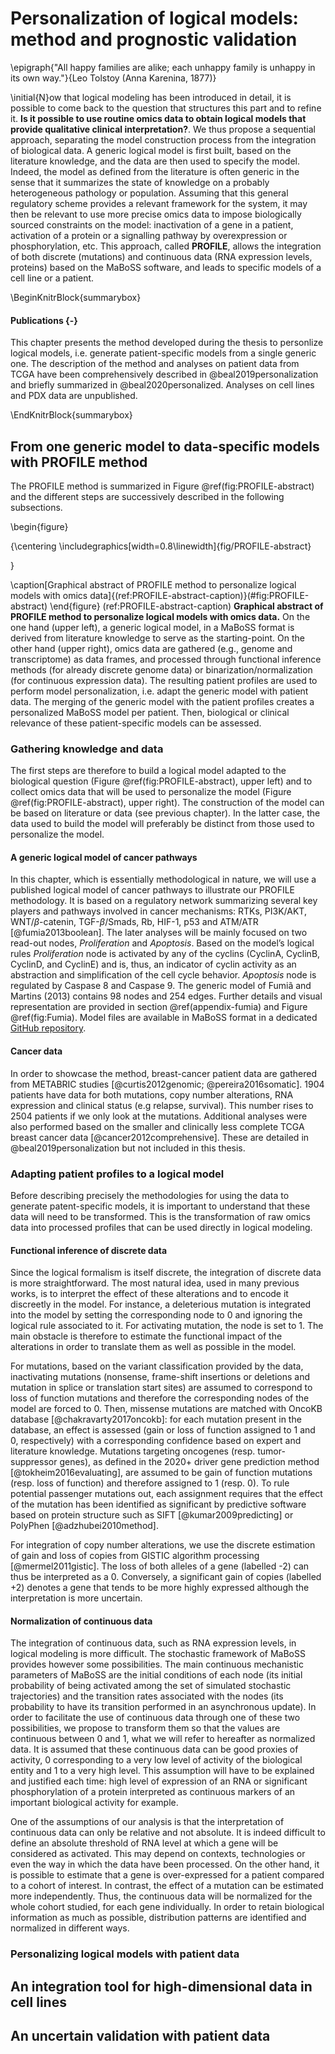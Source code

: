
# Personalization of logical models: method and prognostic validation

\epigraph{"All happy families are alike; each unhappy family is unhappy in its own way."}{Leo Tolstoy (Anna Karenina, 1877)}



  

\initial{N}ow that logical modeling has been introduced in detail, it is possible to come back to the question that structures this part and to refine it. **Is it possible to use routine omics data to obtain logical models that provide qualitative clinical interpretation?**. We thus propose a sequential approach, separating the model construction process from the integration of biological data. A generic logical model is first built, based on the literature knowledge, and the data are then used to specify the model. Indeed, the model as defined from the literature is often generic in the sense that it summarizes the state of knowledge on a probably heterogeneous pathology or population. Assuming that this general regulatory scheme provides a relevant framework for the system, it may then be relevant to use more precise omics data to impose biologically sourced constraints on the model: inactivation of a gene in a patient, activation of a protein or a signalling pathway by overexpression or phosphorylation, etc. This approach, called **PROFILE**, allows the integration of both discrete (mutations) and continuous data (RNA expression levels, proteins) based on the MaBoSS software, and leads to specific models of a cell line or a patient.





\BeginKnitrBlock{summarybox}<div class="summarybox">
#### Publications {-}

This chapter presents the method developed during the thesis to personlize logical models, i.e. generate patient-specific models from a single generic one. The description of the method and analyses on patient data from TCGA have been comprehensively described in @beal2019personalization and briefly summarized in @beal2020personalized. Analyses on cell lines and PDX data are unpublished.</div>\EndKnitrBlock{summarybox}

## From one generic model to data-specific models with PROFILE method

The PROFILE method is summarized in Figure \@ref(fig:PROFILE-abstract) and the different steps are successively described in the following subsections.

\begin{figure}

{\centering \includegraphics[width=0.8\linewidth]{fig/PROFILE-abstract} 

}

\caption[Graphical abstract of PROFILE method to personalize logical models with omics data]{(ref:PROFILE-abstract-caption)}(\#fig:PROFILE-abstract)
\end{figure}
(ref:PROFILE-abstract-caption) **Graphical abstract of PROFILE method to personalize logical models with omics data.** On the one hand (upper left), a generic logical model, in a MaBoSS format is derived from literature knowledge to serve as the starting-point. On the other hand (upper right), omics data are gathered (e.g., genome and transcriptome) as data frames, and processed through functional inference methods (for already discrete genome data) or binarization/normalization (for continuous expression data). The resulting patient profiles are used to perform model personalization, i.e. adapt the generic model with patient data. The merging of the generic model with the patient profiles creates a personalized MaBoSS model per patient. Then, biological or clinical relevance of these patient-specific models can be assessed.

### Gathering knowledge and data

The first steps are therefore to build a logical model adapted to the biological question (Figure \@ref(fig:PROFILE-abstract), upper left) and to collect omics data that will be used to personalize the model (Figure \@ref(fig:PROFILE-abstract), upper right). The construction of the model can be based on literature or data (see previous chapter). In the latter case, the data used to build the model will preferably be distinct from those used to personalize the model.

#### A generic logical model of cancer pathways

In this chapter, which is essentially methodological in nature, we will use a published logical model of cancer pathways to illustrate our PROFILE methodology. It is based on a regulatory network summarizing several key players and pathways involved in cancer mechanisms: RTKs, PI3K/AKT, WNT/$\beta$-catenin, TGF-$\beta$/Smads, Rb, HIF-1, p53 and ATM/ATR [@fumia2013boolean]. The later analyses will be mainly focused on two read-out nodes, *Proliferation* and *Apoptosis*. Based on the model’s logical rules *Proliferation* node is activated by any of the cyclins (CyclinA, CyclinB, CyclinD, and CyclinE) and is, thus, an indicator of cyclin activity as an abstraction and simplification of the cell cycle behavior. *Apoptosis* node is regulated by Caspase 8 and Caspase 9. The generic model of Fumiã and Martins (2013) contains 98 nodes and 254 edges. Further details and visual representation are provided in section \@ref(appendix-fumia) and Figure \@ref(fig:Fumia). Model files are available in MaBoSS format in a dedicated [GitHub repository](https://github.com/sysbio-curie/PROFILE/tree/master/Models/Fumia2013).

#### Cancer data

In order to showcase the method, breast-cancer patient data are gathered from METABRIC studies [@curtis2012genomic; @pereira2016somatic]. 1904 patients have data for both mutations, copy number alterations, RNA expression and clinical status (e.g relapse, survival). This number rises to 2504 patients if we only look at the mutations. Additional analyses were also performed based on the smaller and clinically less complete TCGA breast cancer data [@cancer2012comprehensive]. These are detailed in @beal2019personalization but not included in this thesis.


### Adapting patient profiles to a logical model

Before describing precisely the methodologies for using the data to generate patent-specific models, it is important to understand that these data will need to be transformed. This is the transformation of raw omics data into processed profiles that can be used directly in logical modeling.

#### Functional inference of discrete data

Since the logical formalism is itself discrete, the integration of discrete data is more straightforward. The most natural idea, used in many previous works, is to interpret the effect of these alterations and to encode it discreetly in the model. For instance, a deleterious mutation is integrated into the model by setting the corresponding node to $0$ and ignoring the logical rule associated to it. For activating mutation, the node is set to $1$. The main obstacle is therefore to estimate the functional impact of the alterations in order to translate them as well as possible in the model.  
  

For mutations, based on the variant classification provided by the data, inactivating mutations (nonsense, frame-shift insertions or deletions and mutation in splice or translation start sites) are assumed to correspond to loss of function mutations and therefore the corresponding nodes of the model are forced to $0$. Then, missense mutations are matched with OncoKB database [@chakravarty2017oncokb]: for each mutation present in the database, an effect is assessed (gain or loss of function assigned to $1$ and $0$, respectively) with a corresponding confidence based on expert and literature knowledge. Mutations targeting oncogenes (resp. tumor-suppressor genes), as defined in the 2020+ driver gene prediction method [@tokheim2016evaluating], are assumed to be gain of function mutations (resp. loss of function) and therefore assigned to $1$ (resp. $0$). To rule potential passenger mutations out, each assignment requires that the effect of the mutation has been identified as significant by predictive software based on protein structure such as SIFT [@kumar2009predicting] or PolyPhen [@adzhubei2010method].  
  

For integration of copy number alterations, we use the discrete estimation of gain and loss of copies from GISTIC algorithm processing [@mermel2011gistic]. The loss of both alleles of a gene (labelled -2) can thus be interpreted as a 0. Conversely, a significant gain of copies (labelled +2) denotes a gene that tends to be more highly expressed although the interpretation is more uncertain.

#### Normalization of continuous data

The integration of continuous data, such as RNA expression levels, in logical modeling is more difficult. The stochastic framework of MaBoSS provides however some possibilities. The main continuous mechanistic parameters of MaBoSS are the initial conditions of each node (its initial probability of being activated among the set of simulated stochastic trajectories) and the transition rates associated with the nodes (its probability to have its transition performed in an asynchronous update). In order to facilitate the use of continuous data through one of these two possibilities, we propose to transform them so that the values are continuous between 0 and 1, what we will refer to hereafter as normalized data. It is assumed that these continuous data can be good proxies of activity, 0 corresponding to a very low level of activity of the biological entity and 1 to a very high level. This assumption will have to be explained and justified each time: high level of expression of an RNA or significant phosphorylation of a protein interpreted as continuous markers of an important biological activity for example.  
  

One of the assumptions of our analysis is that the interpretation of continuous data can only be relative and not absolute. It is indeed difficult to define an absolute threshold of RNA level at which a gene will be considered as activated. This may depend on contexts, technologies or even the way in which the data have been processed. On the other hand, it is possible to estimate that a gene is over-expressed for a patient compared to a cohort of interest. In contrast, the effect of a mutation can be estimated more independently. Thus, the continuous data will be normalized for the whole cohort studied, for each gene individually. In order to retain biological information as much as possible, distribution patterns are identified and normalized in different ways.
  

### Personalizing logical models with patient data


## An integration tool for high-dimensional data in cell lines

## An uncertain validation with patient data



